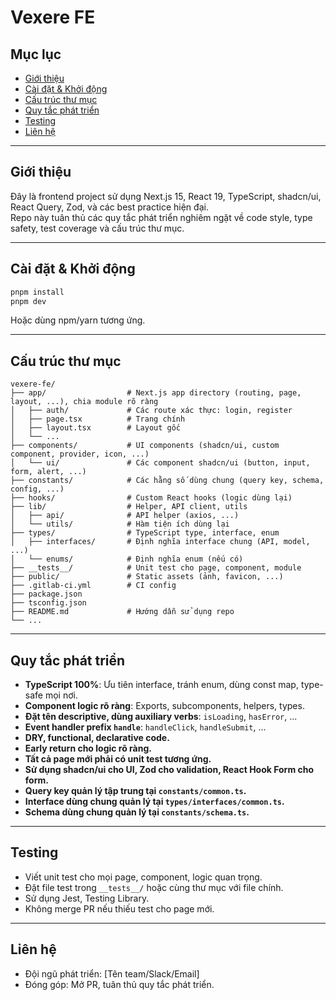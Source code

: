 # Vexere FE

## Mục lục

- [Giới thiệu](#giới-thiệu)
- [Cài đặt & Khởi động](#cài-đặt--khởi-động)
- [Cấu trúc thư mục](#cấu-trúc-thư-mục)
- [Quy tắc phát triển](#quy-tắc-phát-triển)
- [Testing](#testing)
- [Liên hệ](#liên-hệ)

---

## Giới thiệu

Đây là frontend project sử dụng Next.js 15, React 19, TypeScript, shadcn/ui, React Query, Zod, và các best practice hiện đại.  
Repo này tuân thủ các quy tắc phát triển nghiêm ngặt về code style, type safety, test coverage và cấu trúc thư mục.

---

## Cài đặt & Khởi động

```bash
pnpm install
pnpm dev
```

Hoặc dùng npm/yarn tương ứng.

---

## Cấu trúc thư mục

```
vexere-fe/
├── app/                  # Next.js app directory (routing, page, layout, ...), chia module rõ ràng
│   ├── auth/             # Các route xác thực: login, register
│   ├── page.tsx          # Trang chính
│   ├── layout.tsx        # Layout gốc
│   └── ...
├── components/           # UI components (shadcn/ui, custom component, provider, icon, ...)
│   └── ui/               # Các component shadcn/ui (button, input, form, alert, ...)
├── constants/            # Các hằng số dùng chung (query key, schema, config, ...)
├── hooks/                # Custom React hooks (logic dùng lại)
├── lib/                  # Helper, API client, utils
│   ├── api/              # API helper (axios, ...)
│   └── utils/            # Hàm tiện ích dùng lại
├── types/                # TypeScript type, interface, enum
│   ├── interfaces/       # Định nghĩa interface chung (API, model, ...)
│   └── enums/            # Định nghĩa enum (nếu có)
├── __tests__/            # Unit test cho page, component, module
├── public/               # Static assets (ảnh, favicon, ...)
├── .gitlab-ci.yml        # CI config
├── package.json
├── tsconfig.json
├── README.md             # Hướng dẫn sử dụng repo
└── ...
```

---

## Quy tắc phát triển

- **TypeScript 100%**: Ưu tiên interface, tránh enum, dùng const map, type-safe mọi nơi.
- **Component logic rõ ràng**: Exports, subcomponents, helpers, types.
- **Đặt tên descriptive, dùng auxiliary verbs**: `isLoading`, `hasError`, ...
- **Event handler prefix `handle`**: `handleClick`, `handleSubmit`, ...
- **DRY, functional, declarative code.**
- **Early return cho logic rõ ràng.**
- **Tất cả page mới phải có unit test tương ứng.**
- **Sử dụng shadcn/ui cho UI, Zod cho validation, React Hook Form cho form.**
- **Query key quản lý tập trung tại `constants/common.ts`.**
- **Interface dùng chung quản lý tại `types/interfaces/common.ts`.**
- **Schema dùng chung quản lý tại `constants/schema.ts`.**

---

## Testing

- Viết unit test cho mọi page, component, logic quan trọng.
- Đặt file test trong `__tests__/` hoặc cùng thư mục với file chính.
- Sử dụng Jest, Testing Library.
- Không merge PR nếu thiếu test cho page mới.

---

## Liên hệ

- Đội ngũ phát triển: [Tên team/Slack/Email]
- Đóng góp: Mở PR, tuân thủ quy tắc phát triển.
